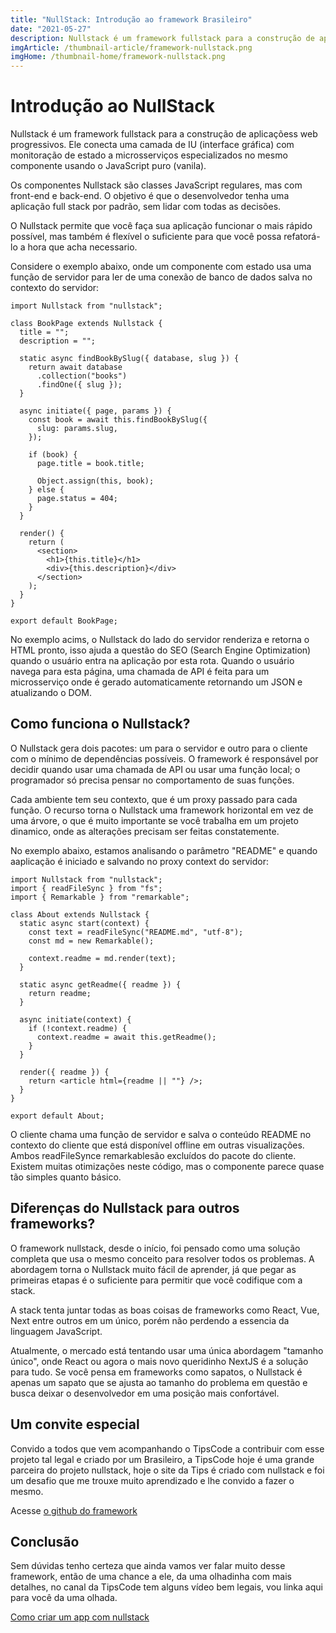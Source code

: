 ```yaml
---
title: "NullStack: Introdução ao framework Brasileiro"
date: "2021-05-27"
description: Nullstack é um framework fullstack para a construção de aplicaçõess web progressivos. Ele conecta uma camada de IU (interface gráfica) com monitoração de estado a microsserviços especializados no mesmo componente usando o JavaScript puro (vanila).
imgArticle: /thumbnail-article/framework-nullstack.png
imgHome: /thumbnail-home/framework-nullstack.png
---
```


# Introdução ao NullStack

Nullstack é um framework fullstack para a construção de aplicaçõess web progressivos. Ele conecta uma camada de IU (interface gráfica) com monitoração de estado a microsserviços especializados no mesmo componente usando o JavaScript puro (vanila).

Os componentes Nullstack são classes JavaScript regulares, mas com front-end e back-end. O objetivo é que o desenvolvedor tenha uma aplicação full stack por padrão, sem lidar com todas as decisões.

O Nullstack permite que você faça sua aplicação funcionar o mais rápido possível, mas também é flexível o suficiente para que você possa refatorá-lo a hora que acha necessario.

Considere o exemplo abaixo, onde um componente com estado usa uma função de servidor para ler de uma conexão de banco de dados salva no contexto do servidor:

```
import Nullstack from "nullstack";

class BookPage extends Nullstack {
  title = "";
  description = "";

  static async findBookBySlug({ database, slug }) {
    return await database
      .collection("books")
      .findOne({ slug });
  }

  async initiate({ page, params }) {
    const book = await this.findBookBySlug({
      slug: params.slug,
    });

    if (book) {
      page.title = book.title;

      Object.assign(this, book);
    } else {
      page.status = 404;
    }
  }

  render() {
    return (
      <section>
        <h1>{this.title}</h1>
        <div>{this.description}</div>
      </section>
    );
  }
}

export default BookPage;
```
No exemplo acims, o Nullstack do lado do servidor renderiza e retorna o HTML pronto, isso ajuda a questão do SEO (Search Engine Optimization) quando o usuário entra na aplicação por esta rota. Quando o usuário navega para esta página, uma chamada de API é feita para um microsserviço onde é gerado automaticamente retornando um JSON e atualizando o DOM.

## Como funciona o Nullstack?

O Nullstack gera dois pacotes: um para o servidor e outro para o cliente com o mínimo de dependências possíveis. O framework é responsável por decidir quando usar uma chamada de API ou usar uma função local; o programador só precisa pensar no comportamento de suas funções.

Cada ambiente tem seu contexto, que é um proxy passado para cada função. O recurso torna o Nullstack uma framework horizontal em vez de uma árvore, o que é muito importante se você trabalha em um projeto dinamico, onde as alterações precisam ser feitas constatemente.

No exemplo abaixo, estamos analisando o parâmetro "README" e quando aaplicação é iniciado e salvando no proxy context do servidor:

```
import Nullstack from "nullstack";
import { readFileSync } from "fs";
import { Remarkable } from "remarkable";

class About extends Nullstack {
  static async start(context) {
    const text = readFileSync("README.md", "utf-8");
    const md = new Remarkable();

    context.readme = md.render(text);
  }

  static async getReadme({ readme }) {
    return readme;
  }

  async initiate(context) {
    if (!context.readme) {
      context.readme = await this.getReadme();
    }
  }

  render({ readme }) {
    return <article html={readme || ""} />;
  }
}

export default About;
```

O cliente chama uma função de servidor e salva o conteúdo README no contexto do cliente que está disponível offline em outras visualizações. Ambos readFileSynce remarkablesão excluídos do pacote do cliente. Existem muitas otimizações neste código, mas o componente parece quase tão simples quanto básico.

## Diferenças do Nullstack para outros frameworks?

O framework nullstack, desde o início, foi pensado como uma solução completa que usa o mesmo conceito para resolver todos os problemas. A abordagem torna o Nullstack muito fácil de aprender, já que pegar as primeiras etapas é o suficiente para permitir que você codifique com a stack.

A stack tenta juntar todas as boas coisas de frameworks como React, Vue, Next entre outros em um único, porém não perdendo a essencia da linguagem JavaScript.

Atualmente, o mercado está tentando usar uma única abordagem "tamanho único", onde React ou agora o mais novo queridinho NextJS é a solução para tudo. Se você pensa em frameworks como sapatos, o Nullstack é apenas um sapato que se ajusta ao tamanho do problema em questão e busca deixar o desenvolvedor em uma posição mais confortável.

## Um convite especial

Convido a todos que vem acompanhando o TipsCode a contribuir com esse projeto tal legal e criado por um Brasileiro, a TipsCode hoje é uma grande parceira do projeto nullstack, hoje o site da Tips é criado com nullstack e foi um desafio que me trouxe muito aprendizado e lhe convido a fazer o mesmo. 

Acesse [o github do framework](https://github.com/nullstack/nullstack)

## Conclusão

Sem dúvidas tenho certeza que ainda vamos ver falar muito desse framework, então de uma chance a ele, da uma olhadinha com mais detalhes, no canal da TipsCode tem alguns vídeo bem legais, vou linka aqui para você da uma olhada.

[Como criar um app com nullstack](https://youtu.be/jwEUGTy2RKs)